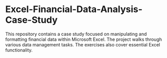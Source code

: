 # Excel-Financial-Data-Analysis-Case-Study
This repository contains a case study focused on manipulating and formatting financial data within Microsoft Excel. The project walks through various data management tasks. The exercises also cover essential Excel functionality.
